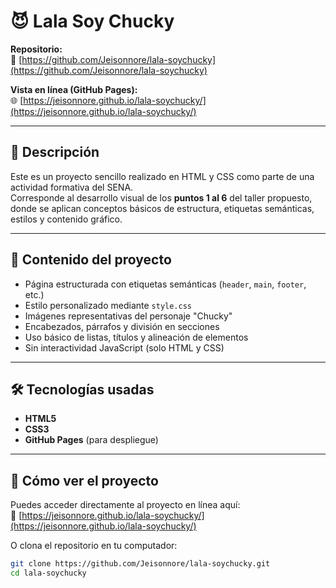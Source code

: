 # 😈 Lala Soy Chucky

**Repositorio:**  
🔗 [https://github.com/Jeisonnore/lala-soychucky](https://github.com/Jeisonnore/lala-soychucky)

**Vista en línea (GitHub Pages):**  
🌐 [https://jeisonnore.github.io/lala-soychucky/](https://jeisonnore.github.io/lala-soychucky/)

---

## 🎯 Descripción

Este es un proyecto sencillo realizado en HTML y CSS como parte de una actividad formativa del SENA.  
Corresponde al desarrollo visual de los **puntos 1 al 6** del taller propuesto, donde se aplican conceptos básicos de estructura, etiquetas semánticas, estilos y contenido gráfico.

---

## 📂 Contenido del proyecto

- Página estructurada con etiquetas semánticas (`header`, `main`, `footer`, etc.)
- Estilo personalizado mediante `style.css`
- Imágenes representativas del personaje "Chucky"
- Encabezados, párrafos y división en secciones
- Uso básico de listas, títulos y alineación de elementos
- Sin interactividad JavaScript (solo HTML y CSS)

---

## 🛠 Tecnologías usadas

- **HTML5**  
- **CSS3**  
- **GitHub Pages** (para despliegue)

---

## 🚀 Cómo ver el proyecto

Puedes acceder directamente al proyecto en línea aquí:  
🔗 [https://jeisonnore.github.io/lala-soychucky/](https://jeisonnore.github.io/lala-soychucky/)

O clona el repositorio en tu computador:

```bash
git clone https://github.com/Jeisonnore/lala-soychucky.git
cd lala-soychucky
